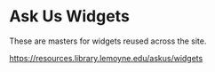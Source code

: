 # Ask Us Widgets

These are masters for widgets reused across the site. 

https://resources.library.lemoyne.edu/askus/widgets
